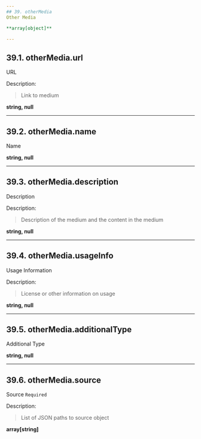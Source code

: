 ```yaml
---
## 39. otherMedia
Other Media  

**array[object]**

---
```

## 39.1. otherMedia.url
URL  

Description:
> Link to medium  

**string, null**

---
## 39.2. otherMedia.name
Name  

**string, null**

---
## 39.3. otherMedia.description
Description  

Description:
> Description of the medium and the content in the medium  

**string, null**

---
## 39.4. otherMedia.usageInfo
Usage Information  

Description:
> License or other information on usage  

**string, null**

---
## 39.5. otherMedia.additionalType
Additional Type  

**string, null**

---
## 39.6. otherMedia.source
Source  `Required`

Description:
> List of JSON paths to source object  

**array[string]**
